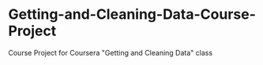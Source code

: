 # Getting-and-Cleaning-Data-Course-Project
Course Project for Coursera "Getting and Cleaning Data" class
